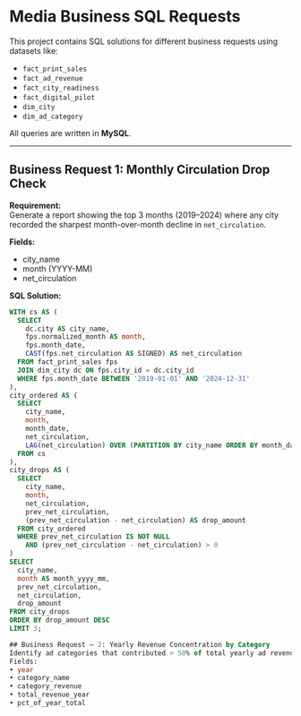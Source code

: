 # Media Business SQL Requests  

This project contains SQL solutions for different business requests using datasets like:  
- `fact_print_sales`  
- `fact_ad_revenue`  
- `fact_city_readiness`  
- `fact_digital_pilot`  
- `dim_city`  
- `dim_ad_category`  

All queries are written in **MySQL**.  

---

## Business Request 1: Monthly Circulation Drop Check  

**Requirement:**  
Generate a report showing the top 3 months (2019–2024) where any city recorded the sharpest month-over-month decline in `net_circulation`.  

**Fields:**  
- city_name  
- month (YYYY-MM)  
- net_circulation  

**SQL Solution:**  

```sql
WITH cs AS (
  SELECT
    dc.city AS city_name,
    fps.normalized_month AS month,
    fps.month_date,
    CAST(fps.net_circulation AS SIGNED) AS net_circulation
  FROM fact_print_sales fps
  JOIN dim_city dc ON fps.city_id = dc.city_id
  WHERE fps.month_date BETWEEN '2019-01-01' AND '2024-12-31'
),
city_ordered AS (
  SELECT
    city_name,
    month,
    month_date,
    net_circulation,
    LAG(net_circulation) OVER (PARTITION BY city_name ORDER BY month_date) AS prev_net_circulation
  FROM cs
),
city_drops AS (
  SELECT
    city_name,
    month,
    net_circulation,
    prev_net_circulation,
    (prev_net_circulation - net_circulation) AS drop_amount
  FROM city_ordered
  WHERE prev_net_circulation IS NOT NULL
    AND (prev_net_circulation - net_circulation) > 0
)
SELECT
  city_name,
  month AS month_yyyy_mm,
  prev_net_circulation,
  net_circulation,
  drop_amount
FROM city_drops
ORDER BY drop_amount DESC
LIMIT 3;

## Business Request – 2: Yearly Revenue Concentration by Category 
Identify ad categories that contributed > 50% of total yearly ad revenue. 
Fields: 
• year 
• category_name 
• category_revenue  
• total_revenue_year  
• pct_of_year_total
